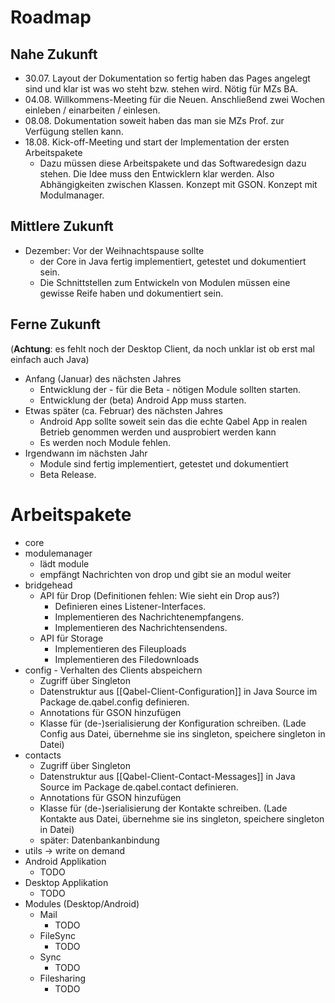 # Roadmap
## Nahe Zukunft
* 30.07. Layout der Dokumentation so fertig haben das Pages angelegt sind und klar ist was wo steht bzw. stehen wird. Nötig für MZs BA.
* 04.08. Willkommens-Meeting für die Neuen. Anschließend zwei Wochen einleben / einarbeiten / einlesen.
* 08.08. Dokumentation soweit haben das man sie MZs Prof. zur Verfügung stellen kann.
* 18.08. Kick-off-Meeting und start der Implementation der ersten Arbeitspakete
  * Dazu müssen diese Arbeitspakete und das Softwaredesign dazu stehen. Die Idee muss den Entwicklern klar werden. Also Abhängigkeiten zwischen Klassen. Konzept mit GSON. Konzept mit Modulmanager.

## Mittlere Zukunft
* Dezember: Vor der Weihnachtspause sollte
  * der Core in Java fertig implementiert, getestet und dokumentiert sein.
  * Die Schnittstellen zum Entwickeln von Modulen müssen eine gewisse Reife haben und dokumentiert sein.

## Ferne Zukunft
(**Achtung**: es fehlt noch der Desktop Client, da noch unklar ist ob erst mal einfach auch Java)
* Anfang (Januar) des nächsten Jahres
  * Entwicklung der - für die Beta - nötigen Module sollten starten.
  * Entwicklung der (beta) Android App muss starten.
* Etwas später (ca. Februar) des nächsten Jahres
  * Android App sollte soweit sein das die echte Qabel App in realen Betrieb genommen werden und ausprobiert werden kann
  * Es werden noch Module fehlen.
* Irgendwann im nächsten Jahr
  * Module sind fertig implementiert, getestet und dokumentiert
  * Beta Release.

# Arbeitspakete
* core
 * modulemanager
    * lädt module
    * empfängt Nachrichten von drop und gibt sie an modul weiter
 * bridgehead
    * API für Drop (Definitionen fehlen: Wie sieht ein Drop aus?)
       * Definieren eines Listener-Interfaces.
       * Implementieren des Nachrichtenempfangens.
       * Implementieren des Nachrichtensendens.
    * API für Storage
       * Implementieren des Fileuploads
       * Implementieren des Filedownloads
 * config - Verhalten des Clients abspeichern
    * Zugriff über Singleton
    * Datenstruktur aus [[Qabel-Client-Configuration]] in Java Source im Package de.qabel.config definieren.
    * Annotations für GSON hinzufügen
    * Klasse für (de-)serialisierung der Konfiguration schreiben. (Lade Config aus Datei, übernehme sie ins singleton, speichere singleton in Datei)
 * contacts 
    * Zugriff über Singleton
    * Datenstruktur aus [[Qabel-Client-Contact-Messages]] in Java Source im Package de.qabel.contact definieren.
    * Annotations für GSON hinzufügen
    * Klasse für (de-)serialisierung der Kontakte schreiben. (Lade Kontakte aus Datei, übernehme sie ins singleton, speichere singleton in Datei)
    * später: Datenbankanbindung
 * utils -> write on demand
* Android Applikation
   * TODO
* Desktop Applikation
   * TODO
* Modules (Desktop/Android)
  * Mail
      * TODO
  * FileSync
      * TODO
  * Sync
      * TODO
  * Filesharing
      * TODO